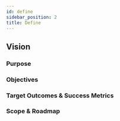 ```yaml
---
id: define
sidebar_position: 2
title: Define
---
```

## Vision

### Purpose

### Objectives

### Target Outcomes & Success Metrics

### Scope & Roadmap

